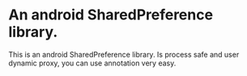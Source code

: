 # An android SharedPreference library.

This is an android SharedPreference library. Is process safe and user dynamic proxy, you can use annotation very easy.
